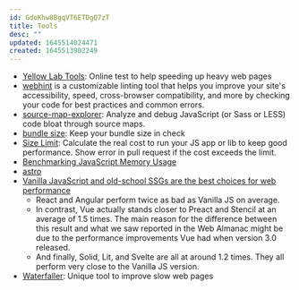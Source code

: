 ```yaml
---
id: GdoKhw8BgqVT6ETDgQ7zT
title: Tools
desc: ""
updated: 1645514024471
created: 1645513902249
---
```


- [Yellow Lab Tools](https://github.com/YellowLabTools/YellowLabTools): Online test to help speeding up heavy web pages
- [webhint](https://github.com/webhintio/hint) is a customizable linting tool that helps you improve your site's accessibility, speed, cross-browser compatibility, and more by checking your code for best practices and common errors.
- [source-map-explorer](https://github.com/danvk/source-map-explorer): Analyze and debug JavaScript (or Sass or LESS) code bloat through source maps.
- [bundle size](https://github.com/siddharthkp/bundlesize): Keep your bundle size in check
- [Size Limit](https://github.com/ai/size-limit): Calculate the real cost to run your JS app or lib to keep good performance. Show error in pull request if the cost exceeds the limit.
- [Benchmarking JavaScript Memory Usage](https://blog.webpagetest.org/posts/benchmarking-javascript-memory-usage/)
- [astro](https://github.com/snowpackjs/astro)
- [Vanilla JavaScript and old-school SSGs are the best choices for web performance](https://gomakethings.com/vanilla-javascript-and-old-school-ssgs-are-the-best-choices-for-web-performance/)
  - React and Angular perform twice as bad as Vanilla JS on average.
  - In contrast, Vue actually stands closer to Preact and Stencil at an average of 1.5 times. The main reason for the difference between this result and what we saw reported in the Web Almanac might be due to the performance improvements Vue had when version 3.0 released.
  - And finally, Solid, Lit, and Svelte are all at around 1.2 times. They all perform very close to the Vanilla JS version.
- [Waterfaller](https://waterfaller.dev/): Unique tool to improve slow web pages
